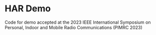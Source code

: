 # HAR Demo

Code for demo accepted at the 2023 IEEE International Symposium on Personal, Indoor and Mobile Radio Communications (PIMRC 2023)
